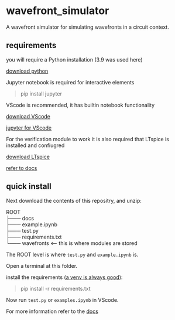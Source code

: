 # wavefront_simulator
A wavefront simulator for simulating wavefronts in a circuit context.

## requirements

you will require a Python installation (3.9 was used here)

[download python](https://www.python.org/downloads/)

Jupyter notebook is required for interactive elements

> pip install jupyter

VScode is recommended, it has builtin notebook functionality

[download VScode](https://code.visualstudio.com/download)

[jupyter for VScode](https://code.visualstudio.com/docs/datascience/jupyter-notebooks)

For the verification module to work it is also required that LTspice is installed and confiugred

[download LTspice](https://www.analog.com/en/design-center/design-tools-and-calculators/ltspice-simulator.html)

[refer to docs](https://wavefront-simulator.readthedocs.io/en/latest/)

## quick install

Next download the contents of this repositry, and unzip:

ROOT<br />
├─── docs<br />
├─── example.ipynb<br />
├─── test.py<br />
├─── requirements.txt<br />
└─── wavefronts  <-- this is where modules are stored <br />

The ROOT level is where `test.py` and `example.ipynb` is.

Open a terminal at this folder.

install the requirements ([a venv is always good](https://realpython.com/python-virtual-environments-a-primer/)):

> pip install -r requirements.txt

Now run `test.py` or `examples.ipynb` in VScode.

For more information refer to the [docs](https://wavefront-simulator.readthedocs.io/en/latest/)

